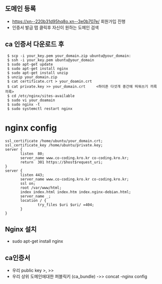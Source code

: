 ## 도메인 등록
- https://xn--220b31d95hq8o.xn--3e0b707e/ 회원가입 진행
- 인증서 발급 탭 클릭후 자신이 원하는 도메인 검색


## ca 인증서 다운로드 후
```
 $ scp -i your_key.pem your_domain.zip ubuntu@your_domain:
 $ ssh -i your_key.pem ubuntu@your_domain
 $ sudo apt-get update
 $ sudo apt-get install nginx
 $ sudo apt-get install unzip
 $ unzip your_domain.zip
 $ cat certificate.crt > your_doamin.crt
 $ cat private.key >> your_domain.crt     <하이픈 다섯개 중간에 띄워쓰기 끼륵끼륵>
 $ cd /etc/nginx/sites-available
 $ sudo vi your_doamain
 $ sudo nginx -t
 $ sudo systemctl restart nginx
 ```
 
 # nginx config
 ```
 ssl_certificate /home/ubuntu/your_domain.crt;
ssl_certificate_key /home/ubuntu/private.key;
server {
        listen  80;
        server_name www.co-coding.kro.kr co-coding.kro.kr;
        return  301 https://$host$request_uri;
}
server {
        listen 443;
        server_name www.co-coding.kro.kr co-coding.kro.kr;
        ssl on;
        root /var/www/html;
        index index.html index.htm index.nginx-debian.html;
        server_name _;
        location / {
                try_files $uri $uri/ =404;
        }
}
 ```
 
  

## Nginx 설치
- sudo apt-get install nginx

## ca인증서

- 우리 public key >, >>
- 우리 상위 도메인에대한 퍼블릭키 (ca_bundle)  ->> concat
-nginx config


